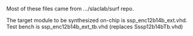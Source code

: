 Most of these files came from .../slaclab/surf repo.

The target module to be synthesized on-chip is ssp_enc12b14b_ext.vhd.
Test bench is ssp_enc12b14b_ext_tb.vhd (replaces Sssp12b14bTb.vhd)
